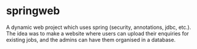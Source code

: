 # springweb
A dynamic web project which uses spring (security, annotations, jdbc, etc.). The idea was to make a website where users can upload their enquiries for existing jobs, and the admins can have them organised in a database.
